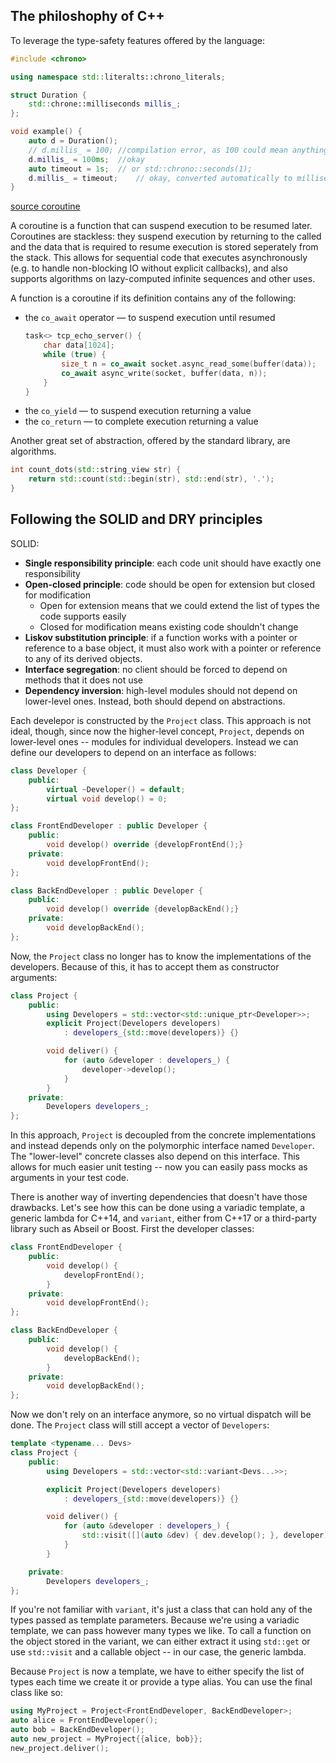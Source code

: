 ## The philoshophy of C++

To leverage the type-safety features offered by the language:

```cpp
#include <chrono>

using namespace std::literalts::chrono_literals;

struct Duration {
    std::chrone::milliseconds millis_;
};

void example() {
    auto d = Duration();
    // d.millis_ = 100; //compilation error, as 100 could mean anything
    d.millis_ = 100ms;  //okay
    auto timeout = 1s;  // or std::chrono::seconds(1);
    d.millis_ = timeout;    // okay, converted automatically to milliseconds
}
```

[source coroutine](https://en.cppreference.com/w/cpp/language/coroutines)

A coroutine is a function that can suspend execution to be resumed later. Coroutines are stackless: they suspend execution by returning to the called and the data that is required to resume execution is stored seperately from the stack. This allows for sequential code that executes asynchronously (e.g. to handle non-blocking IO without explicit callbacks), and also supports algorithms on lazy-computed infinite sequences and other uses.

A function is a coroutine if its definition contains any of the following:

- the `co_await` operator — to suspend execution until resumed
    ```cpp
    task<> tcp_echo_server() {
        char data[1024];
        while (true) {
            size_t n = co_await socket.async_read_some(buffer(data));
            co_await async_write(socket, buffer(data, n));
        }
    }
    ```
- the `co_yield` — to suspend execution returning a value
- the `co_return` — to complete execution returning a value

Another great set of abstraction, offered by the standard library, are algorithms.

```cpp
int count_dots(std::string_view str) {
    return std::count(std::begin(str), std::end(str), '.');
}
```

## Following the SOLID and DRY principles

SOLID:

- **Single responsibility principle**: each code unit should have exactly one responsibility
- **Open-closed principle**: code should be open for extension but closed for modification
  - Open for extension means that we could extend the list of types the code supports easily
  - Closed for modification means existing code shouldn't change
- **Liskov substitution principle**: if a function works with a pointer or reference to a base object, it must also work with a pointer or reference to any of its derived objects.
- **Interface segregation**: no client should be forced to depend on methods that it does not use
- **Dependency inversion**: high-level modules should not depend on lower-level ones. Instead, both should depend on abstractions.

Each develepor is constructed by the `Project` class. This approach is not ideal, though, since now the higher-level concept, `Project`, depends on lower-level ones -- modules for individual developers. Instead we can define our developers to depend on an interface as follows:

```cpp
class Developer {
    public:
        virtual ~Developer() = default;
        virtual void develop() = 0;
};

class FrontEndDeveloper : public Developer {
    public:
        void develop() override {developFrontEnd();}
    private:
        void developFrontEnd();
};

class BackEndDeveloper : public Developer {
    public:
        void develop() override {developBackEnd();}
    private:
        void developBackEnd();
};
```

Now, the `Project` class no longer has to know the implementations of the developers.
Because of this, it has to accept them as constructor arguments:

```cpp
class Project {
    public:
        using Developers = std::vector<std::unique_ptr<Developer>>;
        explicit Project(Developers developers)
            : developers_{std::move(developers)} {}

        void deliver() {
            for (auto &developer : developers_) {
                developer->develop();
            }
        }
    private:
        Developers developers_;
};
```

In this approach, `Project` is decoupled from the concrete implementations and instead depends only on the polymorphic interface named `Developer`. The "lower-level" concrete classes also depend on this interface. This allows for much easier unit testing -- now you can easily pass mocks as arguments in your test code. 

There is another way of inverting dependencies that doesn't have those drawbacks. Let's see how this can be done using a variadic template, a generic lambda for C++14, and `variant`, either from C++17 or a third-party library such as Abseil or Boost. First the developer classes:

```cpp
class FrontEndDeveloper {
    public:
        void develop() {
            developFrontEnd();
        }
    private:
        void developFrontEnd();
};

class BackEndDeveloper {
    public:
        void develop() {
            developBackEnd();
        }
    private:
        void developBackEnd();
};
```

Now we don't rely on an interface anymore, so no virtual dispatch will be done. The `Project` class will still accept a vector of `Developers`:

```cpp
template <typename... Devs>
class Project {
    public:
        using Developers = std::vector<std::variant<Devs...>>;

        explicit Project(Developers developers)
            : developers_{std::move(developers)} {}

        void deliver() {
            for (auto &developer : developers_) {
                std::visit([](auto &dev) { dev.develop(); }, developer);
            }
        }

    private:
        Developers developers_;
};
```

If you're not familiar with `variant`, it's just a class that can hold any of the types passed as template parameters. Because we're using a variadic template, we can pass however many types we like. To call a function on the object stored in the variant, we can either extract it using `std::get` or use `std::visit` and a callable object -- in our case, the generic lambda. 

Because `Project` is now a template, we have to either specify the list of types each time we create it or provide a type alias. You can use the final class like so:

```cpp
using MyProject = Project<FrontEndDeveloper, BackEndDeveloper>;
auto alice = FrontEndDeveloper();
auto bob = BackEndDeveloper();
auto new_project = MyProject{{alice, bob}};
new_project.deliver();
```




